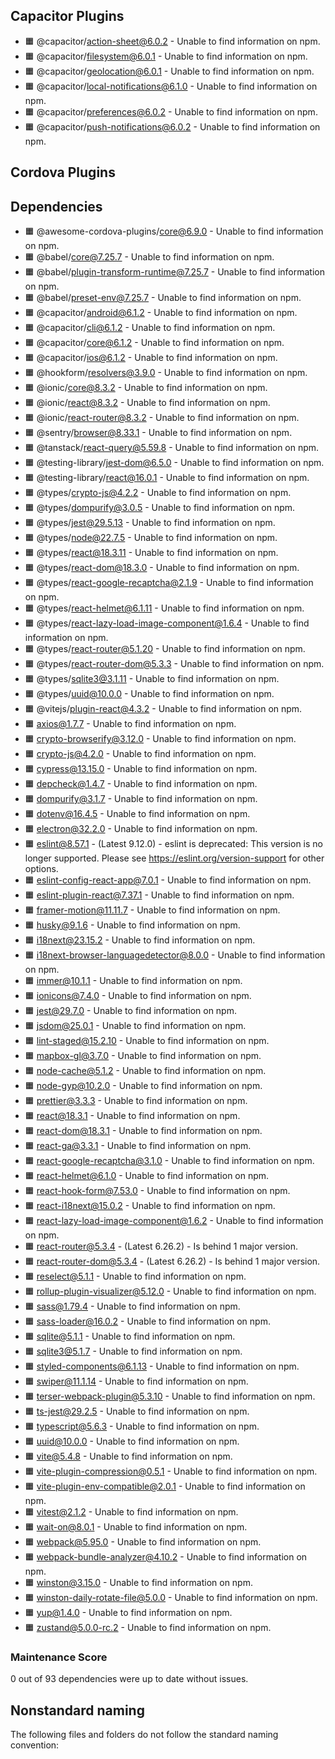 ## Capacitor Plugins

- 🟧 @capacitor/action-sheet@6.0.2 - Unable to find information on npm.
- 🟧 @capacitor/filesystem@6.0.1 - Unable to find information on npm.
- 🟧 @capacitor/geolocation@6.0.1 - Unable to find information on npm.
- 🟧 @capacitor/local-notifications@6.1.0 - Unable to find information on npm.
- 🟧 @capacitor/preferences@6.0.2 - Unable to find information on npm.
- 🟧 @capacitor/push-notifications@6.0.2 - Unable to find information on npm.
## Cordova Plugins

## Dependencies

- 🟧 @awesome-cordova-plugins/core@6.9.0 - Unable to find information on npm.
- 🟧 @babel/core@7.25.7 - Unable to find information on npm.
- 🟧 @babel/plugin-transform-runtime@7.25.7 - Unable to find information on npm.
- 🟧 @babel/preset-env@7.25.7 - Unable to find information on npm.
- 🟧 @capacitor/android@6.1.2 - Unable to find information on npm.
- 🟧 @capacitor/cli@6.1.2 - Unable to find information on npm.
- 🟧 @capacitor/core@6.1.2 - Unable to find information on npm.
- 🟧 @capacitor/ios@6.1.2 - Unable to find information on npm.
- 🟧 @hookform/resolvers@3.9.0 - Unable to find information on npm.
- 🟧 @ionic/core@8.3.2 - Unable to find information on npm.
- 🟧 @ionic/react@8.3.2 - Unable to find information on npm.
- 🟧 @ionic/react-router@8.3.2 - Unable to find information on npm.
- 🟧 @sentry/browser@8.33.1 - Unable to find information on npm.
- 🟧 @tanstack/react-query@5.59.8 - Unable to find information on npm.
- 🟧 @testing-library/jest-dom@6.5.0 - Unable to find information on npm.
- 🟧 @testing-library/react@16.0.1 - Unable to find information on npm.
- 🟧 @types/crypto-js@4.2.2 - Unable to find information on npm.
- 🟧 @types/dompurify@3.0.5 - Unable to find information on npm.
- 🟧 @types/jest@29.5.13 - Unable to find information on npm.
- 🟧 @types/node@22.7.5 - Unable to find information on npm.
- 🟧 @types/react@18.3.11 - Unable to find information on npm.
- 🟧 @types/react-dom@18.3.0 - Unable to find information on npm.
- 🟧 @types/react-google-recaptcha@2.1.9 - Unable to find information on npm.
- 🟧 @types/react-helmet@6.1.11 - Unable to find information on npm.
- 🟧 @types/react-lazy-load-image-component@1.6.4 - Unable to find information on npm.
- 🟧 @types/react-router@5.1.20 - Unable to find information on npm.
- 🟧 @types/react-router-dom@5.3.3 - Unable to find information on npm.
- 🟧 @types/sqlite3@3.1.11 - Unable to find information on npm.
- 🟧 @types/uuid@10.0.0 - Unable to find information on npm.
- 🟧 @vitejs/plugin-react@4.3.2 - Unable to find information on npm.
- 🟧 axios@1.7.7 - Unable to find information on npm.
- 🟧 crypto-browserify@3.12.0 - Unable to find information on npm.
- 🟧 crypto-js@4.2.0 - Unable to find information on npm.
- 🟧 cypress@13.15.0 - Unable to find information on npm.
- 🟧 depcheck@1.4.7 - Unable to find information on npm.
- 🟧 dompurify@3.1.7 - Unable to find information on npm.
- 🟧 dotenv@16.4.5 - Unable to find information on npm.
- 🟧 electron@32.2.0 - Unable to find information on npm.
- 🟧 eslint@8.57.1 - (Latest 9.12.0) - eslint is deprecated: This version is no longer supported. Please see https://eslint.org/version-support for other options.
- 🟧 eslint-config-react-app@7.0.1 - Unable to find information on npm.
- 🟧 eslint-plugin-react@7.37.1 - Unable to find information on npm.
- 🟧 framer-motion@11.11.7 - Unable to find information on npm.
- 🟧 husky@9.1.6 - Unable to find information on npm.
- 🟧 i18next@23.15.2 - Unable to find information on npm.
- 🟧 i18next-browser-languagedetector@8.0.0 - Unable to find information on npm.
- 🟧 immer@10.1.1 - Unable to find information on npm.
- 🟧 ionicons@7.4.0 - Unable to find information on npm.
- 🟧 jest@29.7.0 - Unable to find information on npm.
- 🟧 jsdom@25.0.1 - Unable to find information on npm.
- 🟧 lint-staged@15.2.10 - Unable to find information on npm.
- 🟧 mapbox-gl@3.7.0 - Unable to find information on npm.
- 🟧 node-cache@5.1.2 - Unable to find information on npm.
- 🟧 node-gyp@10.2.0 - Unable to find information on npm.
- 🟧 prettier@3.3.3 - Unable to find information on npm.
- 🟧 react@18.3.1 - Unable to find information on npm.
- 🟧 react-dom@18.3.1 - Unable to find information on npm.
- 🟧 react-ga@3.3.1 - Unable to find information on npm.
- 🟧 react-google-recaptcha@3.1.0 - Unable to find information on npm.
- 🟧 react-helmet@6.1.0 - Unable to find information on npm.
- 🟧 react-hook-form@7.53.0 - Unable to find information on npm.
- 🟧 react-i18next@15.0.2 - Unable to find information on npm.
- 🟧 react-lazy-load-image-component@1.6.2 - Unable to find information on npm.
- 🟧 react-router@5.3.4 - (Latest 6.26.2) - Is behind 1 major version.
- 🟧 react-router-dom@5.3.4 - (Latest 6.26.2) - Is behind 1 major version.
- 🟧 reselect@5.1.1 - Unable to find information on npm.
- 🟧 rollup-plugin-visualizer@5.12.0 - Unable to find information on npm.
- 🟧 sass@1.79.4 - Unable to find information on npm.
- 🟧 sass-loader@16.0.2 - Unable to find information on npm.
- 🟧 sqlite@5.1.1 - Unable to find information on npm.
- 🟧 sqlite3@5.1.7 - Unable to find information on npm.
- 🟧 styled-components@6.1.13 - Unable to find information on npm.
- 🟧 swiper@11.1.14 - Unable to find information on npm.
- 🟧 terser-webpack-plugin@5.3.10 - Unable to find information on npm.
- 🟧 ts-jest@29.2.5 - Unable to find information on npm.
- 🟧 typescript@5.6.3 - Unable to find information on npm.
- 🟧 uuid@10.0.0 - Unable to find information on npm.
- 🟧 vite@5.4.8 - Unable to find information on npm.
- 🟧 vite-plugin-compression@0.5.1 - Unable to find information on npm.
- 🟧 vite-plugin-env-compatible@2.0.1 - Unable to find information on npm.
- 🟧 vitest@2.1.2 - Unable to find information on npm.
- 🟧 wait-on@8.0.1 - Unable to find information on npm.
- 🟧 webpack@5.95.0 - Unable to find information on npm.
- 🟧 webpack-bundle-analyzer@4.10.2 - Unable to find information on npm.
- 🟧 winston@3.15.0 - Unable to find information on npm.
- 🟧 winston-daily-rotate-file@5.0.0 - Unable to find information on npm.
- 🟧 yup@1.4.0 - Unable to find information on npm.
- 🟧 zustand@5.0.0-rc.2 - Unable to find information on npm.
### Maintenance Score
0 out of 93 dependencies were up to date without issues.



## Nonstandard naming
The following files and folders do not follow the standard naming convention:

